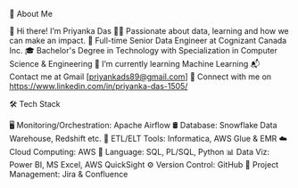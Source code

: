📖 About Me

👋 Hi there! I’m Priyanka Das
👨‍💻 Passionate about data, learning and how we can make an impact.
💼 Full-time Senior Data Engineer at Cognizant Canada Inc.
🎓 Bachelor's Degree in Technology with Specialization in Computer Science & Engineering
🌱 I’m currently learning Machine Learning
📬 Contact me at Gmail [priyankads89@gmail.com]
🔗 Connect with me on https://www.linkedin.com/in/priyanka-das-1505/ 

🛠️ Tech Stack

🖥️ Monitoring/Orchestration: Apache Airflow
🛢 Database: Snowflake Data Warehouse, Redshift etc.
🔨 ETL/ELT Tools: Informatica, AWS Glue & EMR
☁️ Cloud Computing: AWS
🔧 Language: SQL, PL/SQL, Python
📊 Data Viz: Power BI, MS Excel, AWS QuickSight
⚙️ Version Control: GitHub
📝 Project Management: Jira & Confluence
